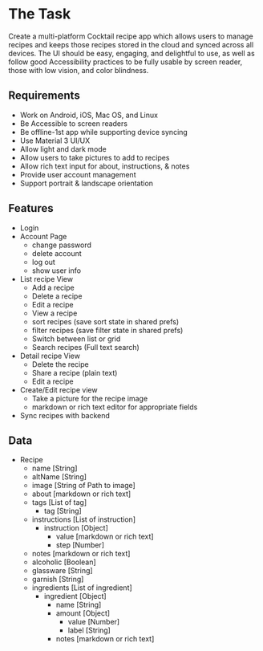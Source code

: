 # The Task
Create a multi-platform Cocktail recipe app which allows users to manage recipes and keeps those recipes stored in the cloud and synced across all devices. The UI should be easy, engaging, and delightful to use, as well as follow good Accessibility practices to be fully usable by screen reader, those with low vision, and color blindness.

## Requirements
- Work on Android, iOS, Mac OS, and Linux
- Be Accessible to screen readers
- Be offline-1st app while supporting device syncing
- Use Material 3 UI/UX
- Allow light and dark mode
- Allow users to take pictures to add to recipes
- Allow rich text input for about, instructions, & notes
- Provide user account management
- Support portrait & landscape orientation

## Features
- Login
- Account Page
  - change password
  - delete account
  - log out
  - show user info
- List recipe View
  - Add a recipe
  - Delete a recipe
  - Edit a recipe
  - View a recipe
  - sort recipes (save sort state in shared prefs)
  - filter recipes (save filter state in shared prefs)
  - Switch between list or grid
  - Search recipes (Full text search)
- Detail recipe View
  - Delete the recipe
  - Share a recipe (plain text)
  - Edit a recipe
- Create/Edit recipe view
  - Take a picture for the recipe image
  - markdown or rich text editor for appropriate fields
- Sync recipes with backend

## Data
- Recipe
  - name [String]
  - altName [String]
  - image [String of Path to image]
  - about [markdown or rich text]
  - tags [List of tag]
    - tag  [String]
  - instructions [List of instruction]
    - instruction  [Object]
      - value [markdown or rich text]
      - step [Number]
  - notes [markdown or rich text]
  - alcoholic [Boolean]
  - glassware [String]
  - garnish [String]
  - ingredients [List of ingredient]
    - ingredient [Object]
      - name [String]
      - amount [Object]
        - value [Number]
        - label [String]
      - notes [markdown or rich text]